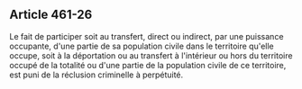 Article 461-26
----
Le fait de participer soit au transfert, direct ou indirect, par une puissance
occupante, d'une partie de sa population civile dans le territoire qu'elle
occupe, soit à la déportation ou au transfert à l'intérieur ou hors du
territoire occupé de la totalité ou d'une partie de la population civile de ce
territoire, est puni de la réclusion criminelle à perpétuité.
